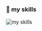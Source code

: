 ### 🌱 my skills

<!-- https://github.com/tandpfun/skill-icons#readme -->
<img alt="my skills" src="https://skillicons.dev/icons?theme=light&perline=8&i=ts,cs,react,nextjs,materialui,nestjs,postgres,mysql,ubuntu,docker,prisma,aws" />

<!-- ## 📈 Status
<p align="left">
  <img alt="Top Langs" height="150px" src="https://github-readme-stats.vercel.app/api/top-langs/?username=tukapipopi&layout=compact&show_icons=true" />
  <img alt="github stats" height="150px" src="https://github-readme-stats.vercel.app/api?username=tukapipopi" />
</p>

[![trophy](https://github-profile-trophy.vercel.app/?username=tukapipopi&margin-w=5)](https://github.com/tukapipopi/) -->

<!-- ## 📨 Contact me.
